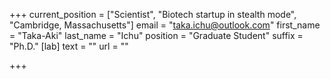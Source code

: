 +++
current_position = ["Scientist", "Biotech startup in stealth mode", "Cambridge, Massachusetts"]
email = "taka.ichu@outlook.com"
first_name = "Taka-Aki"
last_name = "Ichu"
position = "Graduate Student"
suffix = "Ph.D."
[lab]
text = ""
url = ""

+++
